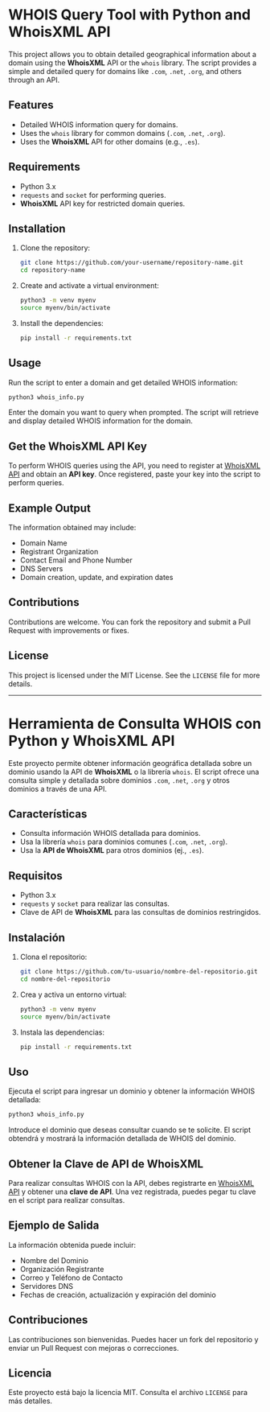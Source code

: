 # WHOIS Query Tool with Python and WhoisXML API

This project allows you to obtain detailed geographical information about a domain using the **WhoisXML** API or the `whois` library. The script provides a simple and detailed query for domains like `.com`, `.net`, `.org`, and others through an API.

## Features

- Detailed WHOIS information query for domains.
- Uses the `whois` library for common domains (`.com`, `.net`, `.org`).
- Uses the **WhoisXML** API for other domains (e.g., `.es`).

## Requirements

- Python 3.x
- `requests` and `socket` for performing queries.
- **WhoisXML** API key for restricted domain queries.

## Installation

1. Clone the repository:

   ```bash
   git clone https://github.com/your-username/repository-name.git
   cd repository-name
   ```

2. Create and activate a virtual environment:

   ```bash
   python3 -m venv myenv
   source myenv/bin/activate
   ```

3. Install the dependencies:

   ```bash
   pip install -r requirements.txt
   ```

## Usage

Run the script to enter a domain and get detailed WHOIS information:

```bash
python3 whois_info.py
```

Enter the domain you want to query when prompted. The script will retrieve and display detailed WHOIS information for the domain.

## Get the WhoisXML API Key

To perform WHOIS queries using the API, you need to register at [WhoisXML API](https://www.whoisxmlapi.com/) and obtain an **API key**. Once registered, paste your key into the script to perform queries.

## Example Output

The information obtained may include:

- Domain Name
- Registrant Organization
- Contact Email and Phone Number
- DNS Servers
- Domain creation, update, and expiration dates

## Contributions

Contributions are welcome. You can fork the repository and submit a Pull Request with improvements or fixes.

## License

This project is licensed under the MIT License. See the `LICENSE` file for more details.

---

# Herramienta de Consulta WHOIS con Python y WhoisXML API

Este proyecto permite obtener información geográfica detallada sobre un dominio usando la API de **WhoisXML** o la librería `whois`. El script ofrece una consulta simple y detallada sobre dominios `.com`, `.net`, `.org` y otros dominios a través de una API.

## Características

- Consulta información WHOIS detallada para dominios.
- Usa la librería `whois` para dominios comunes (`.com`, `.net`, `.org`).
- Usa la **API de WhoisXML** para otros dominios (ej., `.es`).

## Requisitos

- Python 3.x
- `requests` y `socket` para realizar las consultas.
- Clave de API de **WhoisXML** para las consultas de dominios restringidos.

## Instalación

1. Clona el repositorio:

   ```bash
   git clone https://github.com/tu-usuario/nombre-del-repositorio.git
   cd nombre-del-repositorio
   ```

2. Crea y activa un entorno virtual:

   ```bash
   python3 -m venv myenv
   source myenv/bin/activate
   ```

3. Instala las dependencias:

   ```bash
   pip install -r requirements.txt
   ```

## Uso

Ejecuta el script para ingresar un dominio y obtener la información WHOIS detallada:

```bash
python3 whois_info.py
```

Introduce el dominio que deseas consultar cuando se te solicite. El script obtendrá y mostrará la información detallada de WHOIS del dominio.

## Obtener la Clave de API de WhoisXML

Para realizar consultas WHOIS con la API, debes registrarte en [WhoisXML API](https://www.whoisxmlapi.com/) y obtener una **clave de API**. Una vez registrada, puedes pegar tu clave en el script para realizar consultas.

## Ejemplo de Salida

La información obtenida puede incluir:

- Nombre del Dominio
- Organización Registrante
- Correo y Teléfono de Contacto
- Servidores DNS
- Fechas de creación, actualización y expiración del dominio

## Contribuciones

Las contribuciones son bienvenidas. Puedes hacer un fork del repositorio y enviar un Pull Request con mejoras o correcciones.

## Licencia

Este proyecto está bajo la licencia MIT. Consulta el archivo `LICENSE` para más detalles.


